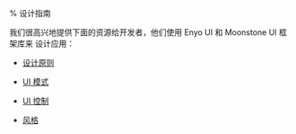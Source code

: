 ﻿% 设计指南

我们很高兴地提供下面的资源给开发者，他们使用 Enyo UI 和 Moonstone UI 框架库来
设计应用：

* [设计原则](design/principles.html)

* [UI 模式](design/patterns.html)

* [UI 控制](design/controls.html)

* [风格](design/styles.html)
